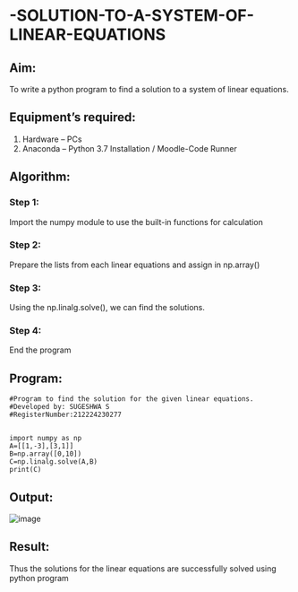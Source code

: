 # -SOLUTION-TO-A-SYSTEM-OF-LINEAR-EQUATIONS
## Aim:
To write a python program to find a solution to a system of linear equations.
## Equipment’s required:
1. 	Hardware – PCs
2. 	Anaconda – Python 3.7 Installation / Moodle-Code Runner
## Algorithm:
### Step 1: 
Import the numpy module to use the built-in functions for calculation
### Step 2: 
Prepare the lists from each linear equations and assign in np.array()
### Step 3: 
Using the np.linalg.solve(), we can find the solutions.
### Step 4: 
End the program
## Program:
~~~
#Program to find the solution for the given linear equations.
#Developed by: SUGESHWA S
#RegisterNumber:212224230277


import numpy as np
A=[[1,-3],[3,1]]
B=np.array([0,10])
C=np.linalg.solve(A,B)
print(C)
~~~

## Output:
![image](https://github.com/user-attachments/assets/291a3415-7f87-4a0a-b879-9c7124984a82)

## Result: 
Thus the solutions for the linear equations are successfully solved using python program

